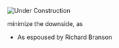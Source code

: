 ![Under Construction](../images/state/uc.png)


minimize the downside, as

- As espoused by Richard Branson